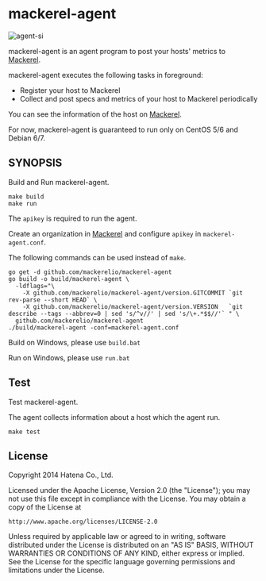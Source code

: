 mackerel-agent
===============

![agent-si](docs/images/agent-si.png "mackerel-agent")

mackerel-agent is an agent program to post your hosts' metrics to [Mackerel](https://mackerel.io/).

mackerel-agent executes the following tasks in foreground:
- Register your host to Mackerel
- Collect and post specs and metrics of your host to Mackerel periodically

You can see the information of the host on [Mackerel](https://mackerel.io/).

For now, mackerel-agent is guaranteed to run only on CentOS 5/6 and Debian 6/7.

SYNOPSIS
--------

Build and Run mackerel-agent.

```
make build
make run
```

The `apikey` is required to run the agent.

Create an organization in [Mackerel](https://mackerel.io/) and configure `apikey` in `mackerel-agent.conf`.


The following commands can be used instead of `make`.

```
go get -d github.com/mackerelio/mackerel-agent
go build -o build/mackerel-agent \
  -ldflags="\
    -X github.com/mackerelio/mackerel-agent/version.GITCOMMIT `git rev-parse --short HEAD` \
    -X github.com/mackerelio/mackerel-agent/version.VERSION   `git describe --tags --abbrev=0 | sed 's/^v//' | sed 's/\+.*$$//'` " \
  github.com/mackerelio/mackerel-agent
./build/mackerel-agent -conf=mackerel-agent.conf
```

Build on Windows, please use ```build.bat```

Run on Windows, please use ```run.bat```


Test
----------

Test mackerel-agent.

The agent collects information about a host which the agent run.

```
make test
```

License
----------

Copyright 2014 Hatena Co., Ltd.

Licensed under the Apache License, Version 2.0 (the "License"); you may not use this file except in compliance with the License. You may obtain a copy of the License at

    http://www.apache.org/licenses/LICENSE-2.0

Unless required by applicable law or agreed to in writing, software distributed under the License is distributed on an "AS IS" BASIS, WITHOUT WARRANTIES OR CONDITIONS OF ANY KIND, either express or implied. See the License for the specific language governing permissions and limitations under the License.
